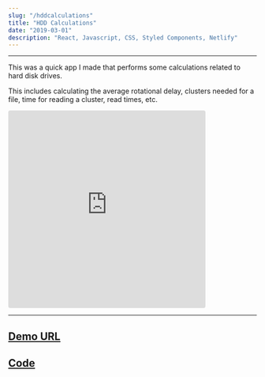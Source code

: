 ```yaml
---
slug: "/hddcalculations"
title: "HDD Calculations"
date: "2019-03-01"
description: "React, Javascript, CSS, Styled Components, Netlify"
---
```


---

This was a quick app I made that performs some calculations related to hard disk drives.

This includes calculating the average rotational delay, clusters needed for a file, time for reading a cluster,
read times, etc.

<iframe style="
    height: 400px;
    max-width: 400px;
    width: 100%;
    border-radius: 4px;
    border: none;" 
    src="https://hddcalculations.netlify.com">
</iframe>

---

## [Demo URL](https://compassionate-roentgen-56931d.netlify.com/)

## [Code](https://github.com/danny-rangel/hard-disk-calculations)
